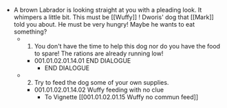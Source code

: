 - A brown Labrador is looking straight at you with a pleading look. It whimpers a little bit. This must be [[Wuffy]] ! Dworis' dog that [[Mark]] told you about. He must be very hungry! Maybe he wants to eat something?
	- 1. You don't have the time to help this dog nor do you have the food to spare! The rations are already running low!
		- 001.01.02.01.14.01 END DIALOGUE
			- END DIALOGUE
	- 2. Try to feed the dog some of your own supplies.
		- 001.01.02.01.14.02 Wuffy feeding with no clue
			- To Vignette [[001.01.02.01.15 Wuffy no commun feed]]